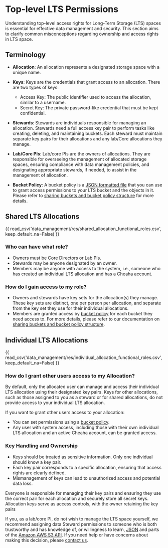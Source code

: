 
# Top-level LTS Permissions

Understanding top-level access rights for Long-Term Storage (LTS) spaces is essential for effective data management and security. This section aims to clarify common misconceptions regarding ownership and access rights in LTS space.

## Terminology

- **Allocation**: An allocation represents a designated storage space with a unique name.
- **Keys**: Keys are the credentials that grant access to an allocation. There are two types of keys:

    - Access Key: The public identifier used to access the allocation, similar to a username.
    - Secret Key: The private password-like credential that must be kept confidential.

- **Stewards**: Stewards are individuals responsible for managing an allocation. Stewards need a full access key pair to perform tasks like creating, deleting, and maintaining buckets. Each steward must maintain separate key pairs for their allocations and any lab/Core allocations they manage.
- **Lab/Core PIs**: Lab/core PIs are the owners of allocations. They are responsible for overseeing the management of allocated storage spaces, ensuring compliance with data management policies, and designating appropriate stewards, if needed, to assist in the management of allocation.
- **Bucket Policy**: A bucket policy is a [JSON formatted file](https://docs.fileformat.com/web/json/) that you can use to grant access permissions to your LTS bucket and the objects in it. Please refer to [sharing buckets and bucket policy structure](../lts/policies.md#sharing-buckets) for more details.

## Shared LTS Allocations

{{ read_csv('data_management/res/shared_allocation_functional_roles.csv', keep_default_na=False) }}

### Who can have what role?

- Owners must be Core Directors or Lab PIs.
- Stewards may be anyone designated by an owner.
- Members may be anyone with access to the system, i.e., someone who has created an individual LTS allocation and has a Cheaha account.

### How do I gain access to my role?

- Owners and stewards have key sets for the allocation(s) they manage. These key sets are distinct, one per person per allocation, and separate from the key set they use for their individual allocations.
- Members are granted access by [bucket policy](https://docs.aws.amazon.com/AmazonS3/latest/userguide/bucket-policies.html) for each bucket they need access to. For more details, please refer to our documentation on [sharing buckets and bucket policy structure](../lts/policies.md#sharing-buckets).

## Individual LTS Allocations

{{ read_csv('data_management/res/individual_allocation_functional_roles.csv', keep_default_na=False) }}

### How do I grant other users access to my Allocation?

By default, only the allocated user can manage and access their individual LTS allocation using their designated key pairs. Keys for other allocations, such as those assigned to you as a steward or for shared allocations, do not provide access to your individual LTS allocation.

If you want to grant other users access to your allocation:

- You can set permissions using a [bucket policy](../lts/policies.md#sharing-buckets).
- Any user with system access, including those with their own individual LTS allocation and an active Cheaha account, can be granted access.

### Key Handling and Ownership

- Keys should be treated as sensitive information. Only one individual should know a key pair.
- Each key pair corresponds to a specific allocation, ensuring that access rights are clearly defined.
- Mismanagement of keys can lead to unauthorized access and potential data loss.

Everyone is responsible for managing their key pairs and ensuring they use the correct pair for each allocation and securely store all secret keys. Allocation keys serve as access controls, with the owner retaining the key pairs

If you, as a lab/core PI, do not wish to manage the LTS space yourself, we recommend assigning data Steward permissions to someone who is both trustworthy and has knowledge of, or willingness to learn, [JSON](https://docs.fileformat.com/web/json/#google_vignette) and parts of the [Amazon AWS S3 API](https://docs.aws.amazon.com/AmazonS3/latest/API/Type_API_Reference.html). If you need help or have concerns about making this decision, please [contact us](../../index.md#how-to-contact-us).
